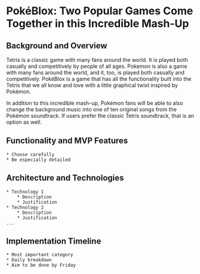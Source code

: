 # PokéBlox: Two Popular Games Come Together in this Incredible Mash-Up

## Background and Overview
Tetris is a classic game with many fans around the world. It is played both casually and competitively by people of all ages. Pokemon is also a game with many fans around the world, and it, too, is played both casually and competitively. PokéBlox is a game that has all the functionality built into the Tetris that we all know and love with a little graphical twist inspired by Pokémon.

In addition to this incredible mash-up, Pokémon fans will be able to also change the background music into one of ten original songs from the Pokémon soundtrack. If users prefer the classic Tetris soundtrack, that is an option as well.
## Functionality and MVP Features
    * Choose carefully
    * Be especially detailed
## Architecture and Technologies
    * Technology 1
        * Description
        * Justification
    * Technology 2
        * Description
        * Justification
    ...
## Implementation Timeline
    * Most important category
    * Daily breakdown
    * Aim to be done by Friday
